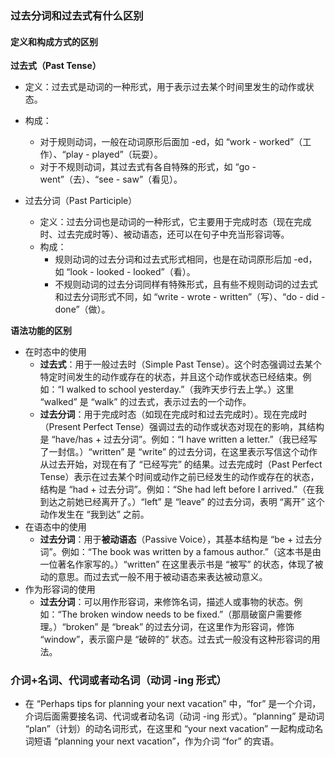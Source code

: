 ### 过去分词和过去式有什么区别

#### 定义和构成方式的区别

**过去式（Past Tense）**

- 定义：过去式是动词的一种形式，用于表示过去某个时间里发生的动作或状态。
- 构成：
  - 对于规则动词，一般在动词原形后面加 -ed，如 “work - worked”（工作）、“play - played”（玩耍）。
  - 对于不规则动词，其过去式有各自特殊的形式，如 “go - went”（去）、“see - saw”（看见）。

- 过去分词（Past Participle）
  - 定义：过去分词也是动词的一种形式，它主要用于完成时态（现在完成时、过去完成时等）、被动语态，还可以在句子中充当形容词等。
  - 构成：
    - 规则动词的过去分词和过去式形式相同，也是在动词原形后加 -ed，如 “look - looked - looked”（看）。
    - 不规则动词的过去分词同样有特殊形式，且有些不规则动词的过去式和过去分词形式不同，如 “write - wrote - written”（写）、“do - did - done”（做）。

**语法功能的区别**

- 在时态中的使用
  - **过去式**：用于一般过去时（Simple Past Tense）。这个时态强调过去某个特定时间发生的动作或存在的状态，并且这个动作或状态已经结束。例如：“I walked to school yesterday.”（我昨天步行去上学。）这里 “walked” 是 “walk” 的过去式，表示过去的一个动作。
  - **过去分词**：用于完成时态（如现在完成时和过去完成时）。现在完成时（Present Perfect Tense）强调过去的动作或状态对现在的影响，其结构是 “have/has + 过去分词”。例如：“I have written a letter.”（我已经写了一封信。）“written” 是 “write” 的过去分词，在这里表示写信这个动作从过去开始，对现在有了 “已经写完” 的结果。过去完成时（Past Perfect Tense）表示在过去某个时间或动作之前已经发生的动作或存在的状态，结构是 “had + 过去分词”。例如：“She had left before I arrived.”（在我到达之前她已经离开了。）“left” 是 “leave” 的过去分词，表明 “离开” 这个动作发生在 “我到达” 之前。
- 在语态中的使用
  - **过去分词**：用于**被动语态**（Passive Voice），其基本结构是 “be + 过去分词”。例如：“The book was written by a famous author.”（这本书是由一位著名作家写的。）“written” 在这里表示书是 “被写” 的状态，体现了被动的意思。而过去式一般不用于被动语态来表达被动意义。
- 作为形容词的使用
  - **过去分词**：可以用作形容词，来修饰名词，描述人或事物的状态。例如：“The broken window needs to be fixed.”（那扇破窗户需要修理。）“broken” 是 “break” 的过去分词，在这里作为形容词，修饰 “window”，表示窗户是 “破碎的” 状态。过去式一般没有这种形容词的用法。

### 介词+名词、代词或者动名词（动词 -ing 形式）

- 在 “Perhaps tips for planning your next vacation” 中，“for” 是一个介词，介词后面需要接名词、代词或者动名词（动词 -ing 形式）。“planning” 是动词 “plan”（计划）的动名词形式，在这里和 “your next vacation” 一起构成动名词短语 “planning your next vacation”，作为介词 “for” 的宾语。